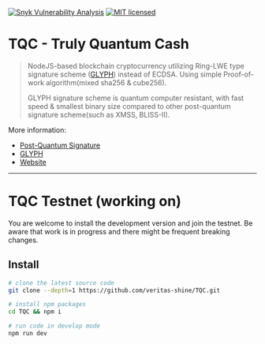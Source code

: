 [![Snyk Vulnerability Analysis](https://snyk.io/test/github/veritas-shine/TQC/badge.svg)](https://snyk.io/test/github/veritas-shine/TQC)
[![MIT licensed](https://img.shields.io/badge/license-MIT-blue.svg)](https://raw.githubusercontent.com/veritas-shine/TQC/master/LICENSE)

# TQC - Truly Quantum Cash 

> NodeJS-based blockchain cryptocurrency utilizing Ring-LWE type signature scheme ([GLYPH](https://github.com/veritas-shine/glyph-js)) instead of ECDSA. Using simple Proof-of-work algorithm(mixed sha256 & cube256).
>
> GLYPH signature scheme is quantum computer resistant, with fast speed & smallest binary size compared to other post-quantum signature scheme(such as
> XMSS, BLISS-II).

More information:
 * [Post-Quantum Signature](https://en.wikipedia.org/wiki/Post-quantum_cryptography)
 * [GLYPH](http://emsec.rub.de/media/sh/veroeffentlichungen/2014/06/12/lattice_signature.pdf)
 * [Website](https://tqc.cash)
 
* * *

# TQC Testnet (working on)

You are welcome to install the development version and join the testnet. Be aware that work is in progress and there might be frequent breaking changes. 

## Install 
```bash
# clone the latest source code
git clone --depth=1 https://github.com/veritas-shine/TQC.git

# install npm packages
cd TQC && npm i

# run code in develop mode
npm run dev
```
